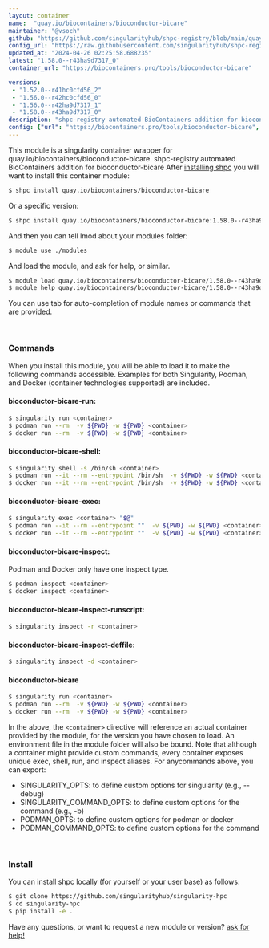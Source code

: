 ```yaml
---
layout: container
name:  "quay.io/biocontainers/bioconductor-bicare"
maintainer: "@vsoch"
github: "https://github.com/singularityhub/shpc-registry/blob/main/quay.io/biocontainers/bioconductor-bicare/container.yaml"
config_url: "https://raw.githubusercontent.com/singularityhub/shpc-registry/main/quay.io/biocontainers/bioconductor-bicare/container.yaml"
updated_at: "2024-04-26 02:25:58.688235"
latest: "1.58.0--r43ha9d7317_0"
container_url: "https://biocontainers.pro/tools/bioconductor-bicare"

versions:
 - "1.52.0--r41hc0cfd56_2"
 - "1.56.0--r42hc0cfd56_0"
 - "1.56.0--r42ha9d7317_1"
 - "1.58.0--r43ha9d7317_0"
description: "shpc-registry automated BioContainers addition for bioconductor-bicare"
config: {"url": "https://biocontainers.pro/tools/bioconductor-bicare", "maintainer": "@vsoch", "description": "shpc-registry automated BioContainers addition for bioconductor-bicare", "latest": {"1.58.0--r43ha9d7317_0": "sha256:fe80be77fd11b9bf5dae79a0ce2f82e1664a70eaaa123e82de32bf0ce73c2131"}, "tags": {"1.52.0--r41hc0cfd56_2": "sha256:075cec8c82a1be23aa37b98732ac6b11077735b349454c30f31a951097cd4f29", "1.56.0--r42hc0cfd56_0": "sha256:436960b67e3c56565d3282c204afc442bd80d3bfda59aabb55187c23ae1fb571", "1.56.0--r42ha9d7317_1": "sha256:8fd875868f363ecc91d7611f38a44b6b96b665dccb43cc486ce7ac43f9b74736", "1.58.0--r43ha9d7317_0": "sha256:fe80be77fd11b9bf5dae79a0ce2f82e1664a70eaaa123e82de32bf0ce73c2131"}, "docker": "quay.io/biocontainers/bioconductor-bicare"}
---
```


This module is a singularity container wrapper for quay.io/biocontainers/bioconductor-bicare.
shpc-registry automated BioContainers addition for bioconductor-bicare
After [installing shpc](#install) you will want to install this container module:


```bash
$ shpc install quay.io/biocontainers/bioconductor-bicare
```

Or a specific version:

```bash
$ shpc install quay.io/biocontainers/bioconductor-bicare:1.58.0--r43ha9d7317_0
```

And then you can tell lmod about your modules folder:

```bash
$ module use ./modules
```

And load the module, and ask for help, or similar.

```bash
$ module load quay.io/biocontainers/bioconductor-bicare/1.58.0--r43ha9d7317_0
$ module help quay.io/biocontainers/bioconductor-bicare/1.58.0--r43ha9d7317_0
```

You can use tab for auto-completion of module names or commands that are provided.

<br>

### Commands

When you install this module, you will be able to load it to make the following commands accessible.
Examples for both Singularity, Podman, and Docker (container technologies supported) are included.

#### bioconductor-bicare-run:

```bash
$ singularity run <container>
$ podman run --rm  -v ${PWD} -w ${PWD} <container>
$ docker run --rm  -v ${PWD} -w ${PWD} <container>
```

#### bioconductor-bicare-shell:

```bash
$ singularity shell -s /bin/sh <container>
$ podman run --it --rm --entrypoint /bin/sh  -v ${PWD} -w ${PWD} <container>
$ docker run --it --rm --entrypoint /bin/sh  -v ${PWD} -w ${PWD} <container>
```

#### bioconductor-bicare-exec:

```bash
$ singularity exec <container> "$@"
$ podman run --it --rm --entrypoint ""  -v ${PWD} -w ${PWD} <container> "$@"
$ docker run --it --rm --entrypoint ""  -v ${PWD} -w ${PWD} <container> "$@"
```

#### bioconductor-bicare-inspect:

Podman and Docker only have one inspect type.

```bash
$ podman inspect <container>
$ docker inspect <container>
```

#### bioconductor-bicare-inspect-runscript:

```bash
$ singularity inspect -r <container>
```

#### bioconductor-bicare-inspect-deffile:

```bash
$ singularity inspect -d <container>
```



#### bioconductor-bicare

```bash
$ singularity run <container>
$ podman run --rm  -v ${PWD} -w ${PWD} <container>
$ docker run --rm  -v ${PWD} -w ${PWD} <container>
```


In the above, the `<container>` directive will reference an actual container provided
by the module, for the version you have chosen to load. An environment file in the
module folder will also be bound. Note that although a container
might provide custom commands, every container exposes unique exec, shell, run, and
inspect aliases. For anycommands above, you can export:

 - SINGULARITY_OPTS: to define custom options for singularity (e.g., --debug)
 - SINGULARITY_COMMAND_OPTS: to define custom options for the command (e.g., -b)
 - PODMAN_OPTS: to define custom options for podman or docker
 - PODMAN_COMMAND_OPTS: to define custom options for the command

<br>

### Install

You can install shpc locally (for yourself or your user base) as follows:

```bash
$ git clone https://github.com/singularityhub/singularity-hpc
$ cd singularity-hpc
$ pip install -e .
```

Have any questions, or want to request a new module or version? [ask for help!](https://github.com/singularityhub/singularity-hpc/issues)